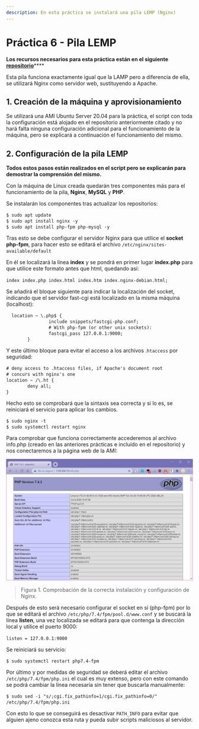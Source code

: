 ```yaml
---
description: En esta práctica se instalará una pila LEMP (Nginx)
---
```


# Práctica 6 - Pila LEMP

**Los recursos necesarios para esta práctica están en el siguiente** [**repositorio**](https://github.com/ivanmp-lm/IAW-Practica-6)\*\*\*\*

Esta pila funciona exactamente igual que la LAMP pero a diferencia de ella, se utilizará Nginx como servidor web, sustituyendo a Apache.

## 1. Creación de la máquina y aprovisionamiento

Se utilizará una AMI Ubuntu Server 20.04 para la práctica, el script con toda la configuración está alojado en el repositorio anteriormente citado y no hará falta ninguna configuración adicional para el funcionamiento de la máquina, pero se explicará a continuación el funcionamiento del mismo.

## 2. Configuración de la pila LEMP

**Todos estos pasos están realizados en el script pero se explicarán para demostrar la comprensión del mismo.**

Con la máquina de Linux creada quedarán tres componentes más para el funcionamiento de la pila, **Nginx**, **MySQL** y **PHP**. 

Se instalarán los componentes tras actualizar los repositorios:

```text
$ sudo apt update
$ sudo apt install nginx -y
$ sudo apt install php-fpm php-mysql -y
```

Tras esto se debe configurar el servidor Nginx para que utilice el **socket php-fpm**, para hacer esto se editará el archivo `/etc/nginx/sites-available/default` 

En él se localizará la línea **index** y se pondrá en primer lugar **index.php** para que utilice este formato antes que html, quedando así:

`index index.php index.html index.htm index.nginx-debian.html;`

Se añadirá el bloque siguiente para indicar la localización del socket, indicando que el servidor fast-cgi está localizado en la misma máquina \(localhost\):

```text
  location ~ \.php$ {
                include snippets/fastcgi-php.conf;
                # With php-fpm (or other unix sockets):
                fastcgi_pass 127.0.0.1:9000;
        }
```

Y este último bloque para evitar el acceso a los archivos .`htaccess` por seguridad:

```text
# deny access to .htaccess files, if Apache's document root
# concurs with nginx's one
location ~ /\.ht {
        deny all;
}
```

Hecho esto se comprobará que la sintaxis sea correcta y si lo es, se reiniciará el servicio para aplicar los cambios.

```text
$ sudo nginx -t
$ sudo systemctl restart nginx
```

Para comprobar que funciona correctamente accederemos al archivo info.php \(creado en las anteriores prácticas e incluído en el repositorio\) y nos conectaremos a la página web de la AMI:

![](../.gitbook/assets/captura2.png)

> Figura 1. Comprobación de la correcta instalación y configuración de Nginx.

Después de esto será necesario configurar el socket en sí \(php-fpm\) por lo que se editará el archivo `/etc/php/7.4/fpm/pool.d/www.conf` y se buscará la línea **listen**, una vez localizada se editará para que contenga la dirección local y utilice el puerto 9000:

`listen = 127.0.0.1:9000`

Se reiniciará su servicio:

```text
$ sudo systemctl restart php7.4-fpm
```

Por último y por medidas de seguridad se deberá editar el archivo `/etc/php/7.4/fpm/php.ini` el cual es muy extenso, pero con este comando se podrá cambiar la línea necesaria sin tener que buscarla manualmente:

```text
$ sudo sed -i "s/;cgi.fix_pathinfo=1/cgi.fix_pathinfo=0/" /etc/php/7.4/fpm/php.ini
```

Con esto lo que se conseguirá es desactivar `PATH_INFO` para evitar que alguien ajeno conozca esta ruta y pueda subir scripts maliciosos al servidor.


